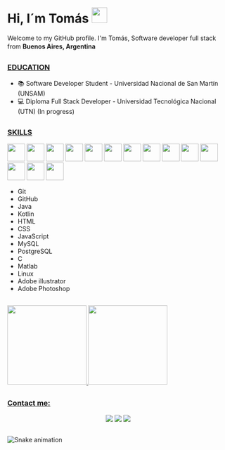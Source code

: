 # Hi, I´m Tomás <img src="https://cdn.jsdelivr.net/gh/Th3Wall/assets-cdn/PersonalGithubReadme/HandGreet.gif" width="35px" height="35px" />

Welcome to my GitHub profile.
I'm Tomás, Software developer full stack from <b>Buenos Aires, Argentina</b> <img src="http://www.mininterior.gov.ar/asuntospoliticos/img/bandera.png" width="16px"/>

##
### <u>EDUCATION</u>

- 📚 Software Developer Student - Universidad Nacional de San Martín (UNSAM)
- 💻 Diploma Full Stack Developer - Universidad Tecnológica Nacional (UTN) (In progress)

##
### <u>SKILLS</u>

<img src="https://cdn.jsdelivr.net/gh/devicons/devicon/icons/git/git-original.svg" width="40" height="40"/> <img 
src="https://img.icons8.com/nolan/344/FFFFFF/github.png" width="40" height="40" /> <img 
src="https://cdn.jsdelivr.net/gh/devicons/devicon/icons/java/java-original.svg" width="40" height="40" /> <img 
src="https://img.icons8.com/color/452/kotlin.png" width="40" height="40" /> <img 
src="https://cdn.jsdelivr.net/gh/devicons/devicon/icons/html5/html5-original.svg" width="40" height="40" /> <img src="https://cdn.jsdelivr.net/gh/devicons/devicon/icons/css3/css3-original.svg" width="40" height="40" /> <img src="https://cdn.jsdelivr.net/gh/devicons/devicon/icons/javascript/javascript-original.svg" width="40" height="40" /> <img src="https://cdn.jsdelivr.net/gh/devicons/devicon/icons/mysql/mysql-original-wordmark.svg" width="40" height="40" /> <img src="https://cdn.jsdelivr.net/gh/devicons/devicon/icons/postgresql/postgresql-original.svg" width="40" height="40" /> <img src="https://cdn.jsdelivr.net/gh/devicons/devicon/icons/c/c-original.svg" width="40" height="40" /> <img src="https://cdn.jsdelivr.net/gh/devicons/devicon/icons/matlab/matlab-original.svg" width="40" height="40" /> <img src="https://cdn.jsdelivr.net/gh/devicons/devicon/icons/linux/linux-original.svg" width="40" height="40" /> <img 
src="https://cdn.jsdelivr.net/gh/devicons/devicon/icons/illustrator/illustrator-line.svg" width="40" height="40" /> <img src="https://cdn.jsdelivr.net/gh/devicons/devicon/icons/photoshop/photoshop-line.svg" width="40" height="40" />

- Git 
- GitHub
- Java 
- Kotlin
- HTML
- CSS
- JavaScript
- MySQL
- PostgreSQL
- C
- Matlab
- Linux
- Adobe illustrator
- Adobe Photoshop


##
<div>
  <a href="https://github.com/tsezaro">
  <img height="180em" src="https://github-readme-stats.vercel.app/api/top-langs/?username=tsezaro&layout=compact&langs_count=7&theme=dracula"/>
  <img height="180em" src="https://github-readme-stats.vercel.app/api?username=tsezaro&show_icons=true&theme=dracula&include_all_commits=true&count_private=true"/>
</div>

##
### <u>Contact me:</u>
<div align="center"> 
  <a href="https://www.instagram.com/tomas_sezaro/?hl=es-la" target="_blank"><img src="https://img.shields.io/badge/-Instagram-%23E4405F?style=for-the-badge&logo=instagram&logoColor=white" target="_blank"></a> 
  <a href="https://www.linkedin.com/in/tomas-sezaro/" target="_blank"><img src="https://img.shields.io/badge/-LinkedIn-%230077B5?style=for-the-badge&logo=linkedin&logoColor=white" target="_blank"></a> 
  <a href="https://api.whatsapp.com/send?phone=541130961105&text=Software%20Developer%20" target="_blank"><img src="https://img.shields.io/badge/-WhatsApp-%66ff00?style=for-the-badge&logo=whatsapp&logoColor=white" target="_blank"></a> 
</div>

##
  ![Snake animation](https://github.com/camilafernanda/camilafernanda/blob/output/github-contribution-grid-snake.svg)
  
